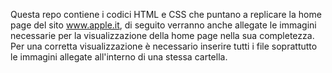 Questa repo contiene i codici HTML e CSS che puntano a replicare la home page del sito www.apple.it, di seguito verranno anche allegate le immagini necessarie per la visualizzazione della home page nella sua completezza. Per una corretta visualizzazione è necessario inserire tutti i file soprattutto le immagini allegate all'interno di una stessa cartella. 
